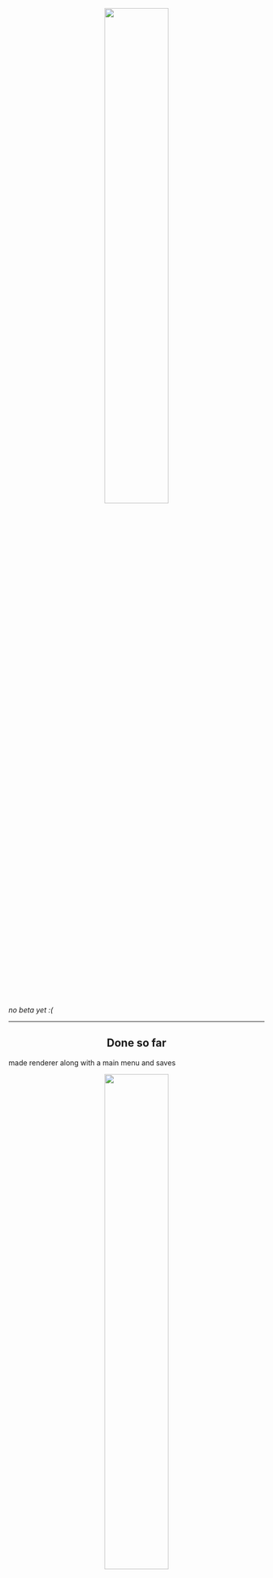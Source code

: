
<p align="center">
<img src="https://cdn.discordapp.com/attachments/840918041592070154/1084551948935635084/Slice_58_2.png" style="width:50%">
</p>

*no beta yet :(*
<hr>

<h2 align="center">Done so far</h2>

<p>made renderer along with a main menu and saves</p>
<p align="center">
<img style="width:50%" src="https://cdn.discordapp.com/attachments/840918041592070154/1084973134354059304/image.png">
</p>
<p align="center">
<img style="width:50%" src="https://cdn.discordapp.com/attachments/840918041592070154/1084552377580912730/Slice_61_2.png">
</p>

<h2 align="center">planned features</h2>

- Fights
- Dm control panel
- multiplayer connectivity to view the map
- website for smart tv display of map
- save player positions and resume game later
- export and share your map! __DONE


<h2 align="center">controls</h2>

<b>In Editor:</b>
-  right click to erase
- left click to place
-  middle mouse to pan
- scoll to zoom
- r to rotate tile
